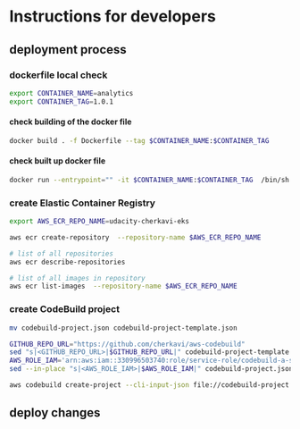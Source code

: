 # Instructions for developers

## deployment process

### dockerfile local check  
```sh
export CONTAINER_NAME=analytics
export CONTAINER_TAG=1.0.1
```
#### check building of the docker file
```sh
docker build . -f Dockerfile --tag $CONTAINER_NAME:$CONTAINER_TAG
```
#### check built up docker file
```sh
docker run --entrypoint="" -it $CONTAINER_NAME:$CONTAINER_TAG  /bin/sh
```

### create Elastic Container Registry
```sh
export AWS_ECR_REPO_NAME=udacity-cherkavi-eks

aws ecr create-repository  --repository-name $AWS_ECR_REPO_NAME

# list of all repositories 
aws ecr describe-repositories 

# list of all images in repository
aws ecr list-images  --repository-name $AWS_ECR_REPO_NAME
```

### create CodeBuild project
```sh
mv codebuild-project.json codebuild-project-template.json

GITHUB_REPO_URL="https://github.com/cherkavi/aws-codebuild"
sed "s|<GITHUB_REPO_URL>|$GITHUB_REPO_URL|" codebuild-project-template.json > codebuild-project.json
AWS_ROLE_IAM='arn:aws:iam::330996503740:role/service-role/codebuild-a-service-role'
sed --in-place "s|<AWS_ROLE_IAM>|$AWS_ROLE_IAM|" codebuild-project.json

aws codebuild create-project --cli-input-json file://codebuild-project.json
```

## deploy changes 